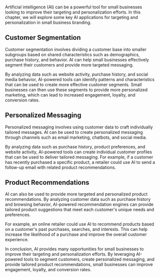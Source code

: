 
Artificial intelligence (AI) can be a powerful tool for small businesses looking to improve their targeting and personalization efforts. In this chapter, we will explore some key AI applications for targeting and personalization in small business branding.

Customer Segmentation
---------------------

Customer segmentation involves dividing a customer base into smaller subgroups based on shared characteristics such as demographics, purchase history, and behavior. AI can help small businesses effectively segment their customers and provide more targeted messaging.

By analyzing data such as website activity, purchase history, and social media behavior, AI-powered tools can identify patterns and characteristics that can be used to create more effective customer segments. Small businesses can then use these segments to provide more personalized marketing, which can lead to increased engagement, loyalty, and conversion rates.

Personalized Messaging
----------------------

Personalized messaging involves using customer data to craft individually tailored messages. AI can be used to create personalized messaging through channels such as email marketing, chatbots, and social media.

By analyzing data such as purchase history, product preferences, and website activity, AI-powered tools can create individual customer profiles that can be used to deliver tailored messaging. For example, if a customer has recently purchased a specific product, a retailer could use AI to send a follow-up email with related product recommendations.

Product Recommendations
-----------------------

AI can also be used to provide more targeted and personalized product recommendations. By analyzing customer data such as purchase history and browsing behavior, AI-powered recommendation engines can provide tailored product suggestions that meet each customer's unique needs and preferences.

For example, an online retailer could use AI to recommend products based on a customer's past purchases, searches, and interests. This can help increase the likelihood of a purchase and improve the overall customer experience.

In conclusion, AI provides many opportunities for small businesses to improve their targeting and personalization efforts. By leveraging AI-powered tools to segment customers, create personalized messaging, and provide tailored product recommendations, small businesses can improve engagement, loyalty, and conversion rates.
